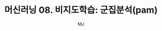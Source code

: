 ---
layout: post
title: "머신러닝 08. 비지도학습: 군집분석(pam)"
author: "MJ"
categories: [science, statistical_method]
tags: [statistics, machinelearning, multicampus, bigdata_analysis_edu, GNT]
image: 
---